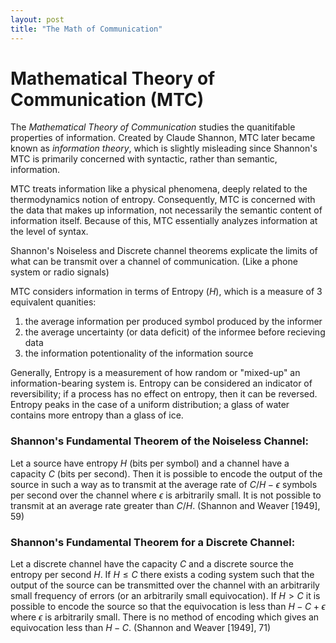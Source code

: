 ```yaml
---
layout: post
title: "The Math of Communication"
---
```


# Mathematical Theory of Communication (MTC)

The *Mathematical Theory of Communication* studies the quanitifable properties of information.
Created by Claude Shannon, MTC later became known as *information theory*, which is slightly misleading since Shannon's MTC is primarily concerned with syntactic, rather than semantic, information.

MTC treats information like a physical phenomena, deeply related to the thermodynamics notion of entropy.
Consequently, MTC is concerned with the data that makes up information, not necessarily the semantic content of information itself.
Because of this, MTC essentially analyzes information at the level of syntax.

Shannon's Noiseless and Discrete channel theorems explicate the limits of what can be transmit over a channel of communication.
(Like a phone system or radio signals)

MTC considers information in terms of Entropy ($H$), which is a measure of 3 equivalent quanities:
1. the average information per produced symbol produced by the informer
2. the average uncertainty (or data deficit) of the informee before recieving data
3. the information potentionality of the information source

Generally, Entropy is a measurement of how random or "mixed-up" an information-bearing system is.
Entropy can be considered an indicator of reversibility; if a process has no effect on entropy, then it can be reversed.
Entropy peaks in the case of a uniform distribution; a glass of water contains more entropy than a glass of ice.

### Shannon's Fundamental Theorem of the Noiseless Channel:
Let a source have entropy $H$ (bits per symbol) and a channel have a capacity $C$ (bits per second).
Then it is possible to encode the output of the source in such a way as to transmit at the average rate of $C/H−\epsilon$ symbols per second over the channel where $\epsilon$ is arbitrarily small.
It is not possible to transmit at an average rate greater than $C/H$.
(Shannon and Weaver [1949], 59) 

### Shannon's Fundamental Theorem for a Discrete Channel:
Let a discrete channel have the capacity $C$ and a discrete source the entropy per second $H$.
If $H \leq C$ there exists a coding system such that the output of the source can be transmitted over the channel with an arbitrarily small frequency of errors (or an arbitrarily small equivocation).
If $H > C$ it is possible to encode the source so that the equivocation is less than $H−C+\epsilon$ where $\epsilon$ is arbitrarily small.
There is no method of encoding which gives an equivocation less than $H−C$.
(Shannon and Weaver [1949], 71)
